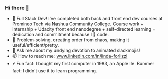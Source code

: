 ### Hi there 👋

- 🔭 Full Stack Dev! I've completed both back and front end dev courses at Promineo Tech via Nashua Community College. Course work + internship + Udacity front end nanodegree + self-directed learning = dedication and commitment because I 💟 code.
- 🌱 Problem-solving, creating order from chaos, making it useful/efficient/pretty.
- 💬 Ask me about my undying devotion to animated slackmojis!
- 📫 How to reach me: www.linkedin.com/in/linda-forlizzi
- ⚡ Fun fact: I bought my first computer in 1983, an Apple IIe.
    Bummer fact: I didn't use it to learn programming.
